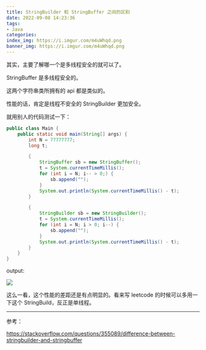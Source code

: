 ```yaml
---
title: StringBuilder 和 StringBuffer 之间的区别
date: 2022-09-08 14:23:36
tags:
- Java
categories:
index_img: https://i.imgur.com/m4uWhqd.png
banner_img: https://i.imgur.com/m4uWhqd.png
---
```


其实，主要了解哪一个是多线程安全的就可以了。

StringBuffer 是多线程安全的。

这两个字符串类所拥有的 api 都是类似的。

性能的话，肯定是线程不安全的 StringBuilder 更加安全。

就用别人的代码测试一下：

```java
public class Main {
    public static void main(String[] args) {
        int N = 77777777;
        long t;

        {
            StringBuffer sb = new StringBuffer();
            t = System.currentTimeMillis();
            for (int i = N; i-- > 0;) {
                sb.append("");
            }
            System.out.println(System.currentTimeMillis() - t);
        }

        {
            StringBuilder sb = new StringBuilder();
            t = System.currentTimeMillis();
            for (int i = N; i > 0; i--) {
                sb.append("");
            }
            System.out.println(System.currentTimeMillis() - t);
        }
    }
}
```

output:

![](https://i.imgur.com/AgZGx04.png)

这么一看，这个性能的差距还是有点明显的。看来写 leetcode 的时候可以多用一下这个 StringBuild，反正是单线程。

--- 

参考：

<https://stackoverflow.com/questions/355089/difference-between-stringbuilder-and-stringbuffer>
